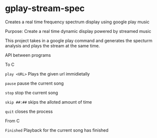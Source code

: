 # gplay-stream-spec
Creates a real time frequency spectrum display using google play music

Purpose: Create a real time dynamic display powered by streamed music

This project takes in a google play command and generates the specturm analysis and plays the stream at the same time.

API between programs

To C

```play <URL>```
Plays the given url immidietally

```pause```
pause the current song

```stop```
stop the current song

```skip ##:##```
skips the alloted amount of time

```quit```
closes the process

From C

```Finished```
Playback for the current song has finished